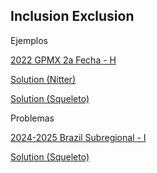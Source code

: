 ## Inclusion Exclusion

Ejemplos

[2022 GPMX 2a Fecha - H](https://codeforces.com/gym/103940/problem/H)

[Solution (Nitter)](HowManyLaughs_GPMX2022.cpp)

[Solution (Squeleto)](H_HowManyLaughs.cpp)

Problemas

[2024-2025 Brazil Subregional - I](https://codeforces.com/gym/105327/problem/I)

[Solution (Squeleto)](I_Ingredients_that_may_Harm_You.cpp)
